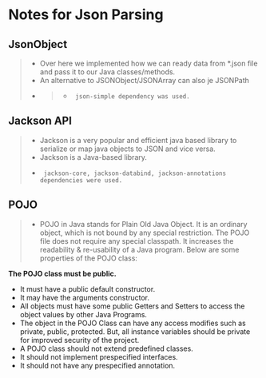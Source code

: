 # Notes for Json Parsing

## **JsonObject** 
> - Over here we implemented how we can ready data from *.json file and pass it to our Java classes/methods.
> - An alternative to JSONObject/JSONArray can also je JSONPath
> - > -      json-simple dependency was used.



## **Jackson API** 
> - Jackson is a very popular and efficient java based library to serialize or map java objects to JSON and vice versa.
> - Jackson is a Java-based library.
> -      jackson-core, jackson-databind, jackson-annotations dependencies were used.


## **POJO** 
> - POJO in Java stands for Plain Old Java Object. It is an ordinary object, which is not bound by any special restriction. The POJO file does not require any special classpath. It increases the readability & re-usability of a Java program.
    Below are some properties of the POJO class:

**The POJO class must be public.**
- It must have a public default constructor.
- It may have the arguments constructor.
- All objects must have some public Getters and Setters to access the object values by other Java Programs.
- The object in the POJO Class can have any access modifies such as private, public, protected. But, all instance variables should be private for improved security of the project.
- A POJO class should not extend predefined classes.
- It should not implement prespecified interfaces.
- It should not have any prespecified annotation.